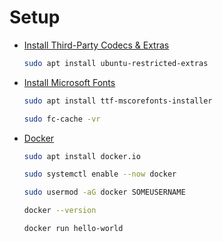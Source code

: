 # Setup

* [Install Third-Party Codecs & Extras](https://linuxconfig.org/things-to-do-after-installing-ubuntu-20-04-focal-fossa-linux#h3-3-install-third-party-codecs-extras)

    ```bash
    sudo apt install ubuntu-restricted-extras
    ```

* [Install Microsoft Fonts](https://linuxconfig.org/install-microsoft-fonts-on-ubuntu-20-04-focal-fossa-desktop)

    ```bash
    sudo apt install ttf-mscorefonts-installer

    sudo fc-cache -vr
    ```

* [Docker](https://linuxconfig.org/how-to-install-docker-on-ubuntu-20-04-lts-focal-fossa)

    ```bash
    sudo apt install docker.io

    sudo systemctl enable --now docker

    sudo usermod -aG docker SOMEUSERNAME

    docker --version

    docker run hello-world
    ```